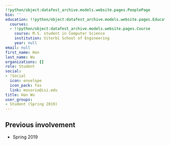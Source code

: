 ```yaml
---
!!python/object:datafest_archive.models.website.pages.PeoplePage
bio: ''
education: !!python/object:datafest_archive.models.website.pages.Education
  courses:
  - !!python/object:datafest_archive.models.website.pages.Course
    course: M.S. student in Computer Science
    institution: Viterbi School of Engineering
    year: null
email: null
first_name: Han
last_name: Wu
organizations: []
role: Student
social:
- !Social
  icon: envelope
  icon_pack: fas
  link: mosorio@isi.edu
title: Han Wu
user_groups:
- Student (Spring 2019)
---
```



## Previous involvement

* Spring 2019

